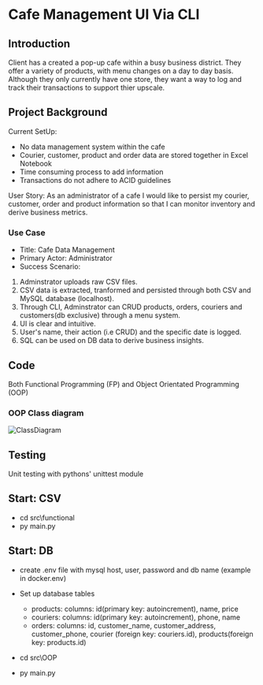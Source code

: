 # Cafe Management UI Via CLI

## Introduction

Client has a created a pop-up cafe within a busy business district. They offer a variety of products, with menu changes on a day to day basis. Although they only currently have one store, they want a way to log and track their transactions to support thier upscale.

## Project Background
Current SetUp:
- No data management system within the cafe
- Courier, customer, product and order data are stored together in Excel Notebook
- Time consuming process to add information
- Transactions do not adhere to ACID guidelines

User Story:
As an administrator of a cafe I would like to persist my courier, customer, order and product information so that I can monitor inventory and derive business metrics.

### Use Case
- Title: Cafe Data Management 
- Primary Actor: Administrator
- Success Scenario: 
1. Adminstrator uploads raw CSV files. 
2. CSV data is extracted, tranformed and persisted through both CSV and MySQL database (localhost). 
3. Through CLI, Adminstrator can CRUD products, orders, couriers and customers(db exclusive) through a menu system. 
4. UI is clear and intuitive. 
5. User's name, their action (i.e CRUD) and the specific date is logged.
6. SQL can be used on DB data to derive business insights.

## Code 
Both Functional Programming (FP) and Object Orientated Programming (OOP)

### OOP Class diagram

![ClassDiagram](https://user-images.githubusercontent.com/114569343/216828196-496b1ade-8390-418a-b021-4bf6cbb7b2c2.png)


## Testing
Unit testing with pythons' unittest module

## Start: CSV
- cd src\functional
- py main.py

## Start: DB
- create .env file with mysql host, user, password and db name (example in docker\.env)

- Set up database tables
    - products: 
        columns: id(primary key: autoincrement), name, price
    - couriers:
        columns: id(primary key: autoincrement), phone, name
    - orders:
        columns: id, customer_name, customer_address, customer_phone, courier (foreign key: couriers.id), products(foreign key: products.id)

- cd src\OOP
- py main.py

